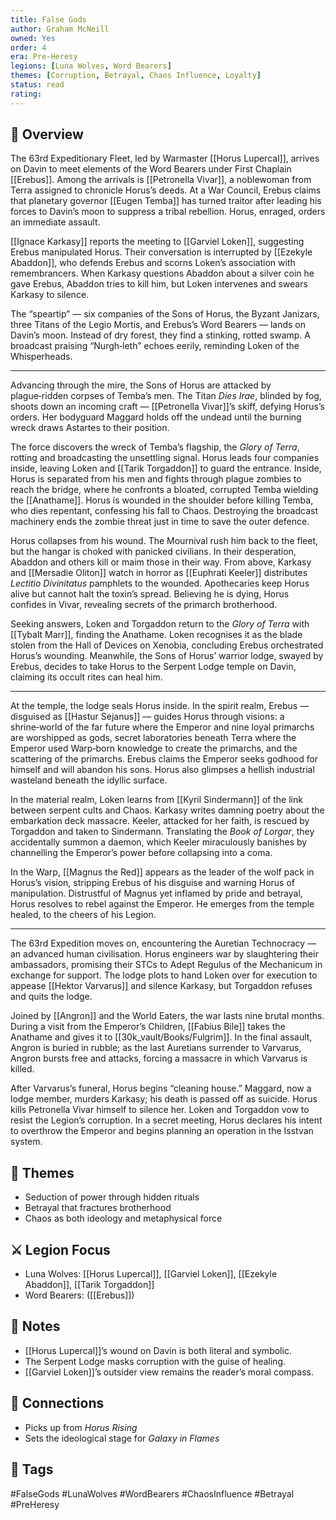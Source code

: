 ```yaml
---
title: False Gods
author: Graham McNeill
owned: Yes
order: 4
era: Pre-Heresy
legions: [Luna Wolves, Word Bearers]
themes: [Corruption, Betrayal, Chaos Influence, Loyalty]
status: read
rating:
---
```


## 🧭 Overview

The 63rd Expeditionary Fleet, led by Warmaster [[Horus Lupercal]], arrives on Davin to meet elements of the Word Bearers under First Chaplain [[Erebus]]. Among the arrivals is [[Petronella Vivar]], a noblewoman from Terra assigned to chronicle Horus’s deeds. At a War Council, Erebus claims that planetary governor [[Eugen Temba]] has turned traitor after leading his forces to Davin’s moon to suppress a tribal rebellion. Horus, enraged, orders an immediate assault.

[[Ignace Karkasy]] reports the meeting to [[Garviel Loken]], suggesting Erebus manipulated Horus. Their conversation is interrupted by [[Ezekyle Abaddon]], who defends Erebus and scorns Loken’s association with remembrancers. When Karkasy questions Abaddon about a silver coin he gave Erebus, Abaddon tries to kill him, but Loken intervenes and swears Karkasy to silence.

The “speartip” — six companies of the Sons of Horus, the Byzant Janizars, three Titans of the Legio Mortis, and Erebus’s Word Bearers — lands on Davin’s moon. Instead of dry forest, they find a stinking, rotted swamp. A broadcast praising “Nurgh‑leth” echoes eerily, reminding Loken of the Whisperheads.

---

Advancing through the mire, the Sons of Horus are attacked by plague‑ridden corpses of Temba’s men. The Titan *Dies Irae*, blinded by fog, shoots down an incoming craft — [[Petronella Vivar]]’s skiff, defying Horus’s orders. Her bodyguard Maggard holds off the undead until the burning wreck draws Astartes to their position.

The force discovers the wreck of Temba’s flagship, the *Glory of Terra*, rotting and broadcasting the unsettling signal. Horus leads four companies inside, leaving Loken and [[Tarik Torgaddon]] to guard the entrance. Inside, Horus is separated from his men and fights through plague zombies to reach the bridge, where he confronts a bloated, corrupted Temba wielding the [[Anathame]]. Horus is wounded in the shoulder before killing Temba, who dies repentant, confessing his fall to Chaos. Destroying the broadcast machinery ends the zombie threat just in time to save the outer defence.

Horus collapses from his wound. The Mournival rush him back to the fleet, but the hangar is choked with panicked civilians. In their desperation, Abaddon and others kill or maim those in their way. From above, Karkasy and [[Mersadie Oliton]] watch in horror as [[Euphrati Keeler]] distributes *Lectitio Divinitatus* pamphlets to the wounded. Apothecaries keep Horus alive but cannot halt the toxin’s spread. Believing he is dying, Horus confides in Vivar, revealing secrets of the primarch brotherhood.

Seeking answers, Loken and Torgaddon return to the *Glory of Terra* with [[Tybalt Marr]], finding the Anathame. Loken recognises it as the blade stolen from the Hall of Devices on Xenobia, concluding Erebus orchestrated Horus’s wounding. Meanwhile, the Sons of Horus’ warrior lodge, swayed by Erebus, decides to take Horus to the Serpent Lodge temple on Davin, claiming its occult rites can heal him.

---

At the temple, the lodge seals Horus inside. In the spirit realm, Erebus — disguised as [[Hastur Sejanus]] — guides Horus through visions: a shrine‑world of the far future where the Emperor and nine loyal primarchs are worshipped as gods, secret laboratories beneath Terra where the Emperor used Warp‑born knowledge to create the primarchs, and the scattering of the primarchs. Erebus claims the Emperor seeks godhood for himself and will abandon his sons. Horus also glimpses a hellish industrial wasteland beneath the idyllic surface.

In the material realm, Loken learns from [[Kyril Sindermann]] of the link between serpent cults and Chaos. Karkasy writes damning poetry about the embarkation deck massacre. Keeler, attacked for her faith, is rescued by Torgaddon and taken to Sindermann. Translating the *Book of Lorgar*, they accidentally summon a daemon, which Keeler miraculously banishes by channelling the Emperor’s power before collapsing into a coma.

In the Warp, [[Magnus the Red]] appears as the leader of the wolf pack in Horus’s vision, stripping Erebus of his disguise and warning Horus of manipulation. Distrustful of Magnus yet inflamed by pride and betrayal, Horus resolves to rebel against the Emperor. He emerges from the temple healed, to the cheers of his Legion.

---

The 63rd Expedition moves on, encountering the Auretian Technocracy — an advanced human civilisation. Horus engineers war by slaughtering their ambassadors, promising their STCs to Adept Regulus of the Mechanicum in exchange for support. The lodge plots to hand Loken over for execution to appease [[Hektor Varvarus]] and silence Karkasy, but Torgaddon refuses and quits the lodge.

Joined by [[Angron]] and the World Eaters, the war lasts nine brutal months. During a visit from the Emperor’s Children, [[Fabius Bile]] takes the Anathame and gives it to [[30k_vault/Books/Fulgrim]]. In the final assault, Angron is buried in rubble; as the last Auretians surrender to Varvarus, Angron bursts free and attacks, forcing a massacre in which Varvarus is killed.

After Varvarus’s funeral, Horus begins “cleaning house.” Maggard, now a lodge member, murders Karkasy; his death is passed off as suicide. Horus kills Petronella Vivar himself to silence her. Loken and Torgaddon vow to resist the Legion’s corruption. In a secret meeting, Horus declares his intent to overthrow the Emperor and begins planning an operation in the Isstvan system.

## 🧠 Themes
- Seduction of power through hidden rituals  
- Betrayal that fractures brotherhood  
- Chaos as both ideology and metaphysical force

## ⚔️ Legion Focus
- Luna Wolves: [[Horus Lupercal]], [[Garviel Loken]], [[Ezekyle Abaddon]], [[Tarik Torgaddon]]  
- Word Bearers: ([[Erebus]])

## 📝 Notes
- [[Horus Lupercal]]’s wound on Davin is both literal and symbolic.  
- The Serpent Lodge masks corruption with the guise of healing.  
- [[Garviel Loken]]’s outsider view remains the reader’s moral compass.  

## 🔗 Connections
- Picks up from *Horus Rising*  
- Sets the ideological stage for *Galaxy in Flames*  

## 🧩 Tags
#FalseGods #LunaWolves #WordBearers #ChaosInfluence #Betrayal #PreHeresy  